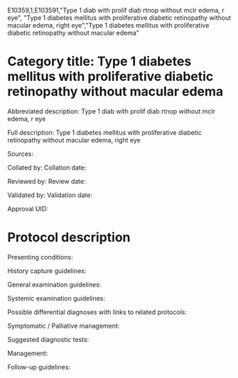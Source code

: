 E10359,1,E103591,"Type 1 diab with prolif diab rtnop without mclr edema, r eye", "Type 1 diabetes mellitus with proliferative diabetic retinopathy without macular edema, right eye","Type 1 diabetes mellitus with proliferative diabetic retinopathy without macular edema"
# Category title: Type 1 diabetes mellitus with proliferative diabetic retinopathy without macular edema

Abbreviated description: Type 1 diab with prolif diab rtnop without mclr edema, r eye

Full description: Type 1 diabetes mellitus with proliferative diabetic retinopathy without macular edema, right eye

Sources:

Collated by:
Collation date:

Reviewed by:
Review date:

Validated by:
Validation date:

Approval UID:

# Protocol description

Presenting conditions:

History capture guidelines:

General examination guidelines:

Systemic examination guidelines:

Possible differential diagnoses with links to related protocols:

Symptomatic / Palliative management:

Suggested diagnostic tests:

Management:

Follow-up guidelines:
